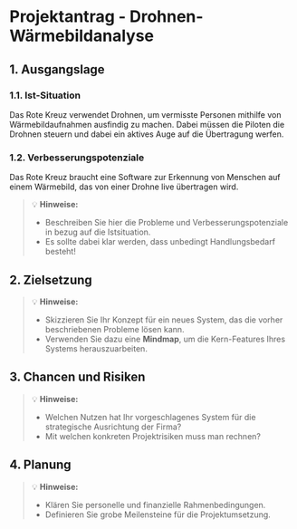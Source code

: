 # Projektantrag - Drohnen-Wärmebildanalyse

## 1. Ausgangslage

### 1.1. Ist-Situation

Das Rote Kreuz verwendet Drohnen, um vermisste Personen mithilfe von Wärmebildaufnahmen ausfindig zu machen. Dabei müssen die Piloten die Drohnen steuern und dabei ein aktives Auge auf die Übertragung werfen.


### 1.2. Verbesserungspotenziale

Das Rote Kreuz braucht eine Software zur Erkennung von Menschen auf einem Wärmebild, das von einer Drohne live
übertragen wird.

> :bulb: **Hinweise:**
>
> - Beschreiben Sie hier die Probleme und Verbesserungspotenziale in bezug auf die Istsituation.
> - Es sollte dabei klar werden, dass unbedingt Handlungsbedarf besteht!

## 2. Zielsetzung

> :bulb: **Hinweise:**
>
> - Skizzieren Sie Ihr Konzept für ein neues System, das die vorher beschriebenen Probleme lösen kann.
> - Verwenden Sie dazu eine **Mindmap**, um die Kern-Features Ihres Systems herauszuarbeiten.

## 3. Chancen und Risiken

> :bulb: **Hinweise:**
>
> - Welchen Nutzen hat Ihr vorgeschlagenes System für die strategische Ausrichtung der Firma?
> - Mit welchen konkreten Projektrisiken muss man rechnen?


## 4. Planung

> :bulb: **Hinweise:**
>
> - Klären Sie personelle und finanzielle Rahmenbedingungen.
> - Definieren Sie grobe Meilensteine für die Projektumsetzung.
